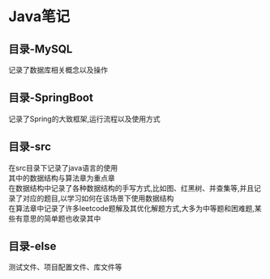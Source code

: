 # Java笔记

## 目录-MySQL

记录了数据库相关概念以及操作

## 目录-SpringBoot

记录了Spring的大致框架,运行流程以及使用方式

## 目录-src

在src目录下记录了java语言的使用<br>
其中的数据结构与算法章为重点章<br>
在数据结构中记录了各种数据结构的手写方式,比如图、红黑树、并查集等,并且记录了对应的题目,以学习如何在该场景下使用数据结构<br>
在算法章中记录了许多leetcode题解及其优化解题方式,大多为中等题和困难题,某些有意思的简单题也收录其中

## 目录-else

测试文件、项目配置文件、库文件等
